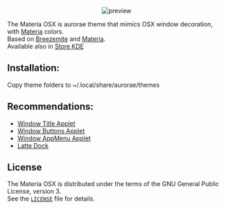 <p align="center">
  <img src="https://raw.githubusercontent.com/jcmljunior/Materia-OSX/master/resources/preview.jpg" alt="preview"/>
</p>

The Materia OSX is aurorae theme that mimics OSX window decoration, with [Materia](https://github.com/PapirusDevelopmentTeam/materia-kde) colors. <br>
Based on [Breezemite](https://github.com/andreyorst/Breezemite) and [Materia](https://github.com/PapirusDevelopmentTeam/materia-kde).<br>
Available also in [Store KDE](https://store.kde.org/p/1268282/)

## Installation:
Copy theme folders to ~/.local/share/aurorae/themes

## Recommendations:
+ [Window Title Applet](https://www.opendesktop.org/p/1274218/)
+ [Window Buttons Applet](https://www.opendesktop.org/p/1272871/)
+ [Window AppMenu Applet](https://www.opendesktop.org/p/1274975/)
+ [Latte Dock](https://store.kde.org/p/1169519/)

## License
The Materia OSX is distributed under the terms of the GNU General Public License, version 3.<br>
See the [`LICENSE`](LICENSE) file for details.
